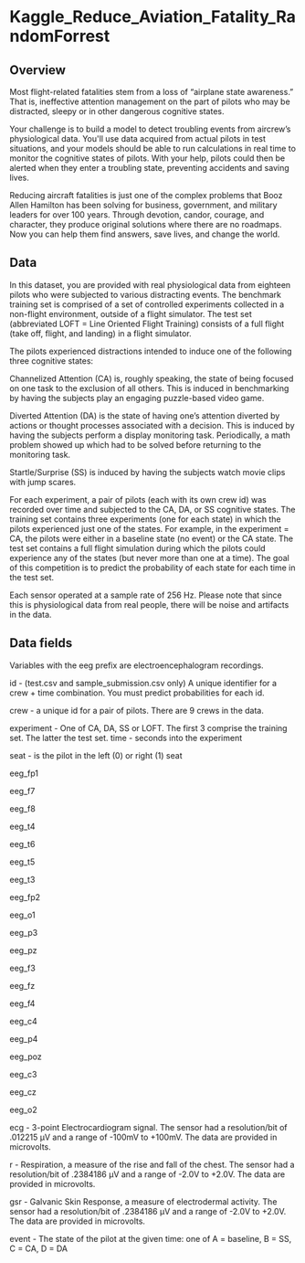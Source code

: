 # Kaggle_Reduce_Aviation_Fatality_RandomForrest

Overview
--------

Most flight-related fatalities stem from a loss of “airplane state awareness.” That is, ineffective attention management on the part of pilots who may be distracted, sleepy or in other dangerous cognitive states.

Your challenge is to build a model to detect troubling events from aircrew’s physiological data. You'll use data acquired from actual pilots in test situations, and your models should be able to run calculations in real time to monitor the cognitive states of pilots. With your help, pilots could then be alerted when they enter a troubling state, preventing accidents and saving lives.

Reducing aircraft fatalities is just one of the complex problems that Booz Allen Hamilton has been solving for business, government, and military leaders for over 100 years. Through devotion, candor, courage, and character, they produce original solutions where there are no roadmaps. Now you can help them find answers, save lives, and change the world.

Data
----

In this dataset, you are provided with real physiological data from eighteen pilots who were subjected to various distracting events. The benchmark training set is comprised of a set of controlled experiments collected in a non-flight environment, outside of a flight simulator. The test set (abbreviated LOFT = Line Oriented Flight Training) consists of a full flight (take off, flight, and landing) in a flight simulator.

The pilots experienced distractions intended to induce one of the following three cognitive states:

Channelized Attention (CA) is, roughly speaking, the state of being focused on one task to the exclusion of all others. This is induced in benchmarking by having the subjects play an engaging puzzle-based video game.

Diverted Attention (DA) is the state of having one’s attention diverted by actions or thought processes associated with a decision. This is induced by having the subjects perform a display monitoring task. Periodically, a math problem showed up which had to be solved before returning to the monitoring task.

Startle/Surprise (SS) is induced by having the subjects watch movie clips with jump scares.

For each experiment, a pair of pilots (each with its own crew id) was recorded over time and subjected to the CA, DA, or SS cognitive states. The training set contains three experiments (one for each state) in which the pilots experienced just one of the states. For example, in the experiment = CA, the pilots were either in a baseline state (no event) or the CA state. The test set contains a full flight simulation during which the pilots could experience any of the states (but never more than one at a time). The goal of this competition is to predict the probability of each state for each time in the test set.

Each sensor operated at a sample rate of 256 Hz. Please note that since this is physiological data from real people, there will be noise and artifacts in the data.

Data fields
-----------

Variables with the eeg prefix are electroencephalogram recordings.

id - (test.csv and sample_submission.csv only) A unique identifier for a crew + time combination. You must predict probabilities for each id.

crew - a unique id for a pair of pilots. There are 9 crews in the data.

experiment - One of CA, DA, SS or LOFT. The first 3 comprise the training set. The latter the test set.
time - seconds into the experiment

seat - is the pilot in the left (0) or right (1) seat

eeg_fp1

eeg_f7

eeg_f8

eeg_t4

eeg_t6

eeg_t5

eeg_t3

eeg_fp2

eeg_o1

eeg_p3

eeg_pz

eeg_f3

eeg_fz

eeg_f4

eeg_c4

eeg_p4

eeg_poz

eeg_c3

eeg_cz

eeg_o2


ecg - 3-point Electrocardiogram signal. The sensor had a resolution/bit of .012215 µV and a range of -100mV to +100mV. The data are provided in microvolts.

r - Respiration, a measure of the rise and fall of the chest. The sensor had a resolution/bit of .2384186 µV and a range of -2.0V to +2.0V. The data are provided in microvolts.

gsr - Galvanic Skin Response, a measure of electrodermal activity. The sensor had a resolution/bit of .2384186 µV and a range of -2.0V to +2.0V. The data are provided in microvolts.

event - The state of the pilot at the given time: one of A = baseline, B = SS, C = CA, D = DA

